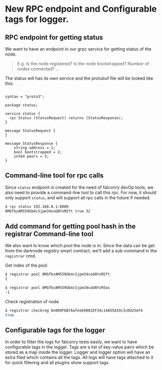 # New RPC endpoint and Configurable tags for logger. 

## RPC endpoint for getting status

We want to have an endpoint in our grpc service for getting status of the node.

> E.g. Is the node registered? Is the node bootstrapped? Number of nodes connected? ...
  
The status will has its own service and the protubuf file will be looked like this:

```$protobuf

syntax = "proto3";

package status;

service status {
  rpc Status (StatusRequest) returns (StatusResponse);
}

message StatusRequest {
}

message StatusResponse {
    string address = 1;
    bool bootstrapped = 2;
    int64 peers = 3;
}
```

## Command-line tool for rpc calls 

Since `status` endpoint is created for the need of falconry devOp tools, we also 
need to provide a command-line tool to call this rpc. For now, it should only 
support `status`, and will support all rpc calls in the future if needed.

```bash
$ rpc status 192.168.0.1:8080
8MGfbzAMS59Gb4cSjpm34soGNYsM2ft true 32
```

## Add command for getting pool hash in the registrar Command-line tool

We also want to know which pool the node is in. Since the data can be get from the 
darknode registry smart contract, we'll add a sub-command in the `registrar` cmd.

Get index of the pool
```bash
$ registrar pool 8MGfbzAMS59Gb4cSjpm34soGNYsM2ft
1 

$ registrar pool 8MGfbzAMS59Gb4cSjpm34soGNYsM3as
-1
```

Check registration of node
```bash
$ registrar checkreg 0x009FbB7Aafee69081EF24c14A55A19c3cDd25eF4
true
```

## Configurable tags for the logger

In order to filter the logs for falconry tests easily, we want to have configurable tags 
in the logger. Tags are a list of key-value pairs which be stored as a map inside the logger.
Logger and logger option will have an extra filed which contains all the tags.
All logs will have tags attached to it for quick filtering and all plugins show support tags.
 




 

  
